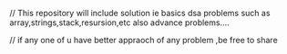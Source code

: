 // This repository will include solution ie basics dsa problems such as
array,strings,stack,resursion,etc also advance problems....

// if any one of u have better appraoch of any problem ,be free to share
